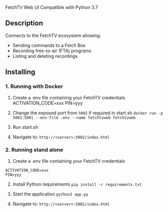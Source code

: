 FetchTV Web UI
Compatible with Python 3.7

## Description
Connects to the FetchTV ecosystem allowing:
- Sending commands to a Fetch Box
- Recording free-to-air (FTA) programs
- Listing and deleting recordings

## Installing

### 1. Running with Docker
1. Create a .env file containing your FetchTV credentials
ACTIVATION_CODE=xxx
PIN=yyy

2. Change the exposed port from ```5002``` if required in start.sh
```docker run -p 5002:5001 --env-file .env --name fetchtvweb fetchtvweb```

3. Run start.sh

4. Navigate to:
```http://<server>:5002/index.html```

### 2. Running stand alone
1. Create a .env file containing your FetchTV credentials
```
ACTIVATION_CODE=xxx
PIN=yyy
```

2. Install Python requirements
```pip install -r requirements.txt```

3. Start the application
```python3 app.py```

4. Navigate to:
```http://<server>:5001/index.html```
